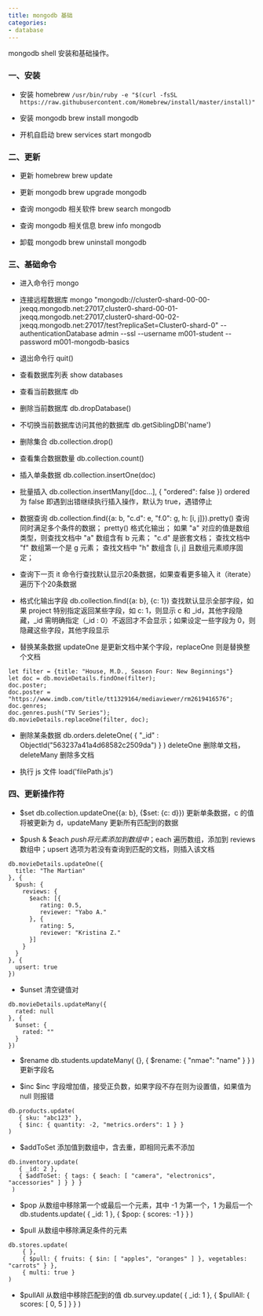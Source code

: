 ```yaml
---
title: mongodb 基础
categories:
- database
---
```

mongodb shell 安装和基础操作。
<!--more--> 
### 一、安装
- 安装 homebrew
`/usr/bin/ruby -e "$(curl -fsSL https://raw.githubusercontent.com/Homebrew/install/master/install)"`

- 安装 mongodb
brew install mongodb

- 开机自启动
brew services start mongodb

### 二、更新
- 更新 homebrew
brew update

- 更新 mongodb
brew upgrade mongodb

- 查询 mongodb 相关软件
brew search mongodb

- 查询 mongodb 相关信息
brew info mongodb

- 卸载 mongodb
brew uninstall mongodb

### 三、基础命令
- 进入命令行
mongo

- 连接远程数据库
mongo "mongodb://cluster0-shard-00-00-jxeqq.mongodb.net:27017,cluster0-shard-00-01-jxeqq.mongodb.net:27017,cluster0-shard-00-02-jxeqq.mongodb.net:27017/test?replicaSet=Cluster0-shard-0" --authenticationDatabase admin --ssl --username m001-student --password m001-mongodb-basics

- 退出命令行
quit()

- 查看数据库列表
show databases

- 查看当前数据库
db

- 删除当前数据库
db.dropDatabase()

- 不切换当前数据库访问其他的数据库
db.getSiblingDB('name')

- 删除集合
db.collection.drop()

- 查看集合数据数量
db.collection.count()

- 插入单条数据
db.collection.insertOne(doc)

- 批量插入
db.collection.insertMany([doc...], { "ordered": false })
ordered 为 false 即遇到出错继续执行插入操作，默认为 true，遇错停止

- 数据查询
db.collection.find({a: b, "c.d": e, "f.0": g, h: [i, j]}).pretty()
查询同时满足多个条件的数据；
pretty() 格式化输出；
如果 "a" 对应的值是数组类型，则查找文档中 "a" 数组含有 b 元素；
"c.d" 是嵌套文档；
查找文档中 "f" 数组第一个是 g 元素；
查找文档中 "h" 数组含 [i, j] 且数组元素顺序固定；

- 查询下一页
it
命令行查找默认显示20条数据，如果查看更多输入 it（iterate）遍历下个20条数据

- 格式化输出字段
db.collection.find({a: b}, {c: 1})
查找默认显示全部字段，如果 project 特别指定返回某些字段，如 c: 1，则显示 c 和 _id，其他字段隐藏，_id 需明确指定（_id : 0）不返回才不会显示；如果设定一些字段为 0，则隐藏这些字段，其他字段显示

- 替换某条数据
updateOne 是更新文档中某个字段，replaceOne 则是替换整个文档
```
let filter = {title: "House, M.D., Season Four: New Beginnings"}
let doc = db.movieDetails.findOne(filter);
doc.poster;
doc.poster = "https://www.imdb.com/title/tt1329164/mediaviewer/rm2619416576";
doc.genres;
doc.genres.push("TV Series");
db.movieDetails.replaceOne(filter, doc);
```

- 删除某条数据
db.orders.deleteOne( { "_id" : ObjectId("563237a41a4d68582c2509da") } )
deleteOne 删除单文档，deleteMany 删除多文档

- 执行 js 文件
load('filePath.js')

### 四、更新操作符
- $set
db.collection.updateOne({a: b}, {$set: {c: d}})
更新单条数据，c 的值将被更新为 d，updateMany 更新所有匹配到的数据

- $push & $each
$push 将元素添加到数组中；$each 遍历数组，添加到 reviews 数组中；upsert 选项为若没有查询到匹配的文档，则插入该文档
```
db.movieDetails.updateOne({
  title: "The Martian"
}, {
  $push: {
    reviews: {
      $each: [{
         rating: 0.5,
         reviewer: "Yabo A."
      }, {
         rating: 5,
         reviewer: "Kristina Z."
      }]
    }
  }
}, {
  upsert: true
})
```

- $unset
清空键值对
```
db.movieDetails.updateMany({
  rated: null
}, {
  $unset: {
    rated: ""
  }
})
```

- $rename
db.students.updateMany( {}, { $rename: { "nmae": "name" } } )
更新字段名

- $inc
$inc 字段增加值，接受正负数，如果字段不存在则为设置值，如果值为 null 则报错
```
db.products.update(
   { sku: "abc123" },
   { $inc: { quantity: -2, "metrics.orders": 1 } }
)
```

- $addToSet
添加值到数组中，含去重，即相同元素不添加
```
db.inventory.update(
   { _id: 2 },
   { $addToSet: { tags: { $each: [ "camera", "electronics", "accessories" ] } } }
 )
```

- $pop
从数组中移除第一个或最后一个元素，其中 -1 为第一个，1 为最后一个
db.students.update( { _id: 1 }, { $pop: { scores: -1 } } )

- $pull
从数组中移除满足条件的元素
```
db.stores.update(
    { },
    { $pull: { fruits: { $in: [ "apples", "oranges" ] }, vegetables: "carrots" } },
    { multi: true }
)
```

- $pullAll
从数组中移除匹配到的值
db.survey.update( { _id: 1 }, { $pullAll: { scores: [ 0, 5 ] } } )

